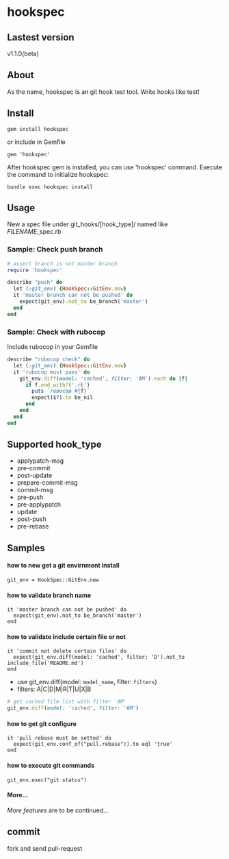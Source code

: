 hookspec
====================

## Lastest version

v1.1.0(beta)

## About

As the name, hookspec is an git hook test tool. Write hooks like test!

## Install

    gem install hookspec

or include in Gemfile

    gem 'hookspec'

After hookspec gem is installed, you can use 'hookspec' command. Execute the command to initialize hookspec:

    bundle exec hookspec install

## Usage

New a spec file under git\_hooks/[hook\_type]/ named like _FILENAME_\_spec.rb

### Sample: Check push branch

```ruby
# assert branch is not master branch
require 'hookspec'

describe "push" do
  let (:git_env) {HookSpec::GitEnv.new}
  it 'master branch can not be pushed' do
    expect(git_env).not_to be_branch('master')
  end
end
```

### Sample: Check with rubocop

Include rubocop in your Gemfile

```ruby
describe "rubocop check" do
  let (:git_env) {HookSpec::GitEnv.new}
  it 'rubocop must pass' do
    git_env.diff(model: 'cached', filter: 'AM').each do |f| 
      if f.end_with?('.rb')
        puts `rubocop #{f}`
        expect($?).to be_nil
      end
    end
  end
end
```

## Supported hook\_type

* applypatch-msg
* pre-commit
* post-update
* prepare-commit-msg
* commit-msg
* pre-push
* pre-applypatch
* update
* post-push
* pre-rebase

## Samples

#### how to new get a git envirnment install

    git_env = HookSpec::GitEnv.new

#### how to validate branch name

    it 'master branch can not be pushed' do
      expect(git_env).not_to be_branch('master')
    end

#### how to validate include certain file or not

    it 'commit not delete certain files' do
      expect(git_env.diff(model: 'cached', filter: 'D').not_to include_file('README.md')
    end

* use git\_env.diff(model: `model_name`, filter: `filters`)
* filters: A|C|D|M|R|T|U|X|B

```ruby
# get cached file list with filter 'AM'
git_env.diff(model: 'cached', filter: 'AM')
```

#### how to get git configure

    it 'pull rebase must be setted' do
      expect(git_env.conf_of("pull.rebase")).to eql 'true'
    end

#### how to execute git commands

    git_env.exec("git status")

#### More...

_More features_ are to be continued...

## commit

fork and send pull-request
